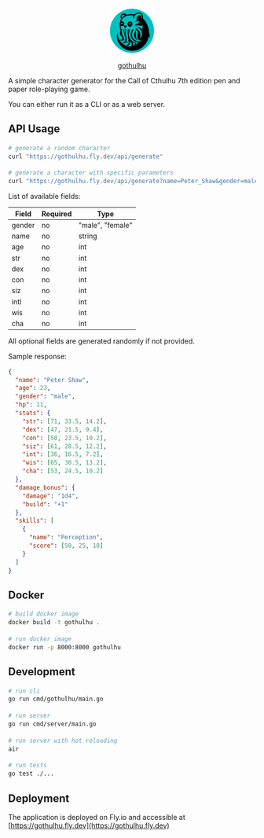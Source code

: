 <p align="center">
  <img src="https://github.com/ropfoo/gothulhu/blob/main/assets/favicon.ico" width="90" title="asmodeus">
</p>
<p align="center">
  <a href="https://gothulhu.fly.dev">gothulhu</a>
</p>

A simple character generator for the Call of Cthulhu 7th edition pen and paper role-playing game.

You can either run it as a CLI or as a web server.

## API Usage

```bash
# generate a random character
curl "https://gothulhu.fly.dev/api/generate"

# generate a character with specific parameters
curl "https://gothulhu.fly.dev/api/generate?name=Peter_Shaw&gender=male&con=50"
```

List of available fields:

| Field  | Required | Type             |
| ------ | -------- | ---------------- |
| gender | no       | "male", "female" |
| name   | no       | string           |
| age    | no       | int              |
| str    | no       | int              |
| dex    | no       | int              |
| con    | no       | int              |
| siz    | no       | int              |
| intl   | no       | int              |
| wis    | no       | int              |
| cha    | no       | int              |

All optional fields are generated randomly if not provided.

Sample response:

```json
{
  "name": "Peter Shaw",
  "age": 23,
  "gender": "male",
  "hp": 11,
  "stats": {
    "str": [71, 33.5, 14.2],
    "dex": [47, 21.5, 9.4],
    "con": [50, 23.5, 10.2],
    "siz": [61, 28.5, 12.2],
    "int": [36, 16.5, 7.2],
    "wis": [65, 30.5, 13.2],
    "cha": [53, 24.5, 10.2]
  },
  "damage_bonus": {
    "damage": "1d4",
    "build": "+1"
  },
  "skills": [
    {
      "name": "Perception",
      "score": [50, 25, 10]
    }
  ]
}
```

## Docker

```bash
# build docker image
docker build -t gothulhu .

# run docker image
docker run -p 8000:8000 gothulhu
```

## Development

```bash
# run cli
go run cmd/gothulhu/main.go

# run server
go run cmd/server/main.go

# run server with hot reloading
air

# run tests
go test ./...
```

## Deployment

The application is deployed on Fly.io and accessible at [https://gothulhu.fly.dev](https://gothulhu.fly.dev)

